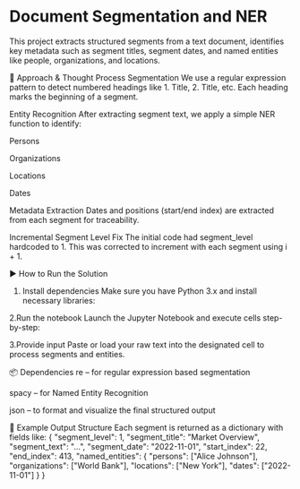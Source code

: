 # Document Segmentation and NER
This project extracts structured segments from a text document, identifies key metadata such as segment titles, segment dates, and named entities like people, organizations, and locations.

🧠 Approach & Thought Process
Segmentation
We use a regular expression pattern to detect numbered headings like 1. Title, 2. Title, etc. Each heading marks the beginning of a segment.

Entity Recognition
After extracting segment text, we apply a simple NER function to identify:

Persons

Organizations

Locations

Dates

Metadata Extraction
Dates and positions (start/end index) are extracted from each segment for traceability.

Incremental Segment Level Fix
The initial code had segment_level hardcoded to 1. This was corrected to increment with each segment using i + 1.

▶️ How to Run the Solution
1. Install dependencies
Make sure you have Python 3.x and install necessary libraries:

2.Run the notebook
Launch the Jupyter Notebook and execute cells step-by-step:

3.Provide input
Paste or load your raw text into the designated cell to process segments and entities.

📦 Dependencies
re – for regular expression based segmentation

spacy – for Named Entity Recognition

json – to format and visualize the final structured output

📌 Example Output Structure
Each segment is returned as a dictionary with fields like:
{
  "segment_level": 1,
  "segment_title": "Market Overview",
  "segment_text": "...",
  "segment_date": "2022-11-01",
  "start_index": 22,
  "end_index": 413,
  "named_entities": {
    "persons": ["Alice Johnson"],
    "organizations": ["World Bank"],
    "locations": ["New York"],
    "dates": ["2022-11-01"]
  }
}
